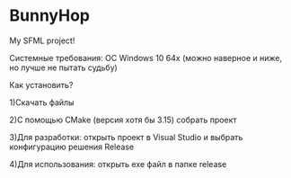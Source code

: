 # BunnyHop
 My SFML project!

Системные требования:
ОС Windows 10 64х (можно наверное и ниже, но лучше не пытать судьбу)

Как установить?

1)Скачать файлы

2)С помощью CMake (версия хотя бы 3.15) собрать проект

3)Для разработки: открыть проект в Visual Studio и выбрать конфигурацию решения Release

4)Для использования: открыть exe файл в папке release
